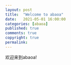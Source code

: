 ```yaml
---
layout: post
title:  "Welcome to abaoa"
date:   2021-05-01 16:00:00
categories: [abaoa]
published: true
comments: true
copyright: true
permalink: 
---
```


欢迎来到abaoa!
